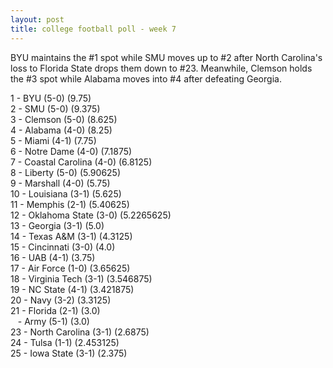 ```yaml
---
layout: post
title: college football poll - week 7
---
```


BYU maintains the #1 spot while SMU moves up to #2 after North Carolina's
loss to Florida State drops them down to #23.  Meanwhile, Clemson holds
the #3 spot while Alabama moves into #4 after defeating Georgia.

1 - BYU (5-0) (9.75)  
2 - SMU (5-0) (9.375)  
3 - Clemson (5-0) (8.625)  
4 - Alabama (4-0) (8.25)  
5 - Miami (4-1) (7.75)  
6 - Notre Dame (4-0) (7.1875)  
7 - Coastal Carolina (4-0) (6.8125)  
8 - Liberty (5-0) (5.90625)  
9 - Marshall (4-0) (5.75)  
10 - Louisiana (3-1) (5.625)  
11 - Memphis (2-1) (5.40625)  
12 - Oklahoma State (3-0) (5.2265625)  
13 - Georgia (3-1) (5.0)  
14 - Texas A&M (3-1) (4.3125)  
15 - Cincinnati (3-0) (4.0)  
16 - UAB (4-1) (3.75)  
17 - Air Force (1-0) (3.65625)  
18 - Virginia Tech (3-1) (3.546875)  
19 - NC State (4-1) (3.421875)  
20 - Navy (3-2) (3.3125)  
21 - Florida (2-1) (3.0)  
&nbsp;&nbsp; - Army (5-1) (3.0)  
23 - North Carolina (3-1) (2.6875)  
24 - Tulsa (1-1) (2.453125)  
25 - Iowa State (3-1) (2.375)  
